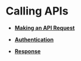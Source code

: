 # Calling APIs<a name="rds_02_0001"></a>

-   **[Making an API Request](making-an-api-request.md)**  

-   **[Authentication](authentication.md)**  

-   **[Response](response.md)**  


